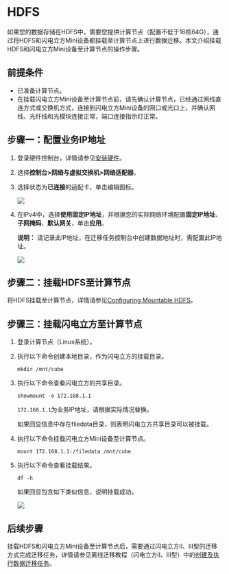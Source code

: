 # HDFS

如果您的数据存储在HDFS中，需要您提供计算节点（配置不低于16核64G），通过将HDFS和闪电立方Mini设备都挂载至计算节点上进行数据迁移。本文介绍挂载HDFS和闪电立方Mini设备至计算节点的操作步骤。

## 前提条件

-   已准备计算节点。
-   在挂载闪电立方Mini设备至计算节点前，请先确认计算节点，已经通过网线直连方式或交换机方式，连接到闪电立方Mini设备的网口或光口上，并确认网线、光纤线和光模块连接正常，端口连接指示灯正常。

## 步骤一：配置业务IP地址

1.  登录硬件控制台，详情请参见[安装硬件](/intl.zh-CN/数据迁移教程/迁移实施/安装硬件.md)。

2.  选择**控制台\>网络与虚拟交换机\>网络适配器**。

3.  选择状态为**已连接**的适配卡，单击编辑图标。

    ![](http://docs-aliyun.cn-hangzhou.oss.aliyun-inc.com/assets/pic/145500/cn_zh/1575273855276/%E6%8E%A5%E5%85%A5%E6%95%B0%E6%8D%AE%E6%BA%90-%E7%BD%91%E5%8F%A3-001.png)

4.  在IPv4中，选择**使用固定IP地址**，并根据您的实际网络环境配置**固定IP地址**、**子网掩码**、**默认网关**，单击**应用**。

    **说明：** 请记录此IP地址，在迁移任务控制台中创建数据地址时，需配置此IP地址。

    ![](http://docs-aliyun.cn-hangzhou.oss.aliyun-inc.com/assets/pic/119543/cn_zh/1558424094029/Image%2050.png)


## 步骤二：挂载HDFS至计算节点

将HDFS挂载至计算节点，详情请参见[Configuring Mountable HDFS](https://docs.cloudera.com/documentation/enterprise/5-7-x/topics/cdh_ig_hdfs_mountable.html)。

## 步骤三：挂载闪电立方至计算节点

1.  登录计算节点（Linux系统）。

2.  执行以下命令创建本地目录，作为闪电立方的挂载目录。

    `mkdir /mnt/cube`

3.  执行以下命令查看闪电立方的共享目录。

    `showmount -e 172.168.1.1`

    `172.168.1.1`为业务IP地址，请根据实际情况替换。

    如果回显信息中存在filedata目录，则表明闪电立方共享目录可以被挂载。

4.  执行以下命令挂载闪电立方Mini设备至计算节点。

    `mount 172.168.1.1:/filedata /mnt/cube`

5.  执行以下命令查看挂载结果。

    `df -h`

    如果回显包含如下类似信息，说明挂载成功。

    ![](http://docs-aliyun.cn-hangzhou.oss.aliyun-inc.com/assets/pic/145506/cn_zh/1575342409513/%E6%8E%A5%E5%85%A5%E6%95%B0%E6%8D%AE%E6%BA%90-%E6%8C%82%E8%BD%BD-007.png)


## 后续步骤

挂载HDFS和闪电立方Mini设备至计算节点后，需要通过闪电立方II、III型的迁移方式完成迁移任务，详情请参见离线迁移教程（闪电立方II、III型）中的[创建及执行数据迁移任务]()。

